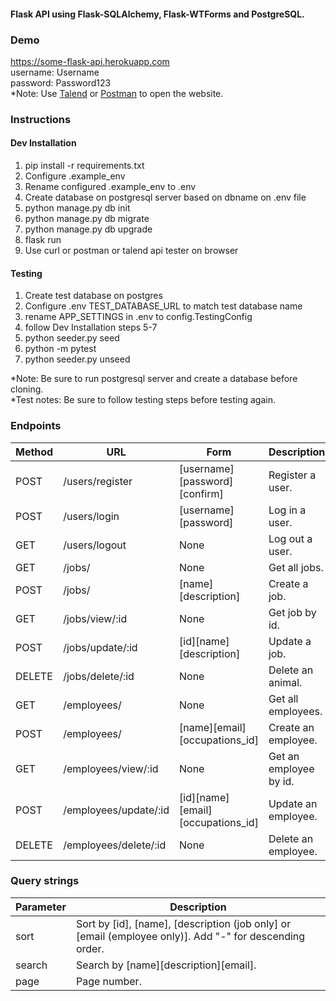 #### Flask API using Flask-SQLAlchemy, Flask-WTForms and PostgreSQL.
### Demo
https://some-flask-api.herokuapp.com \
username: Username \
password: Password123 \
*Note: Use [Talend](https://chrome.google.com/webstore/detail/talend-api-tester-free-ed/aejoelaoggembcahagimdiliamlcdmfm?hl=en) or [Postman](https://www.postman.com/) to open the website.
### Instructions
#### Dev Installation
1. pip install -r requirements.txt 
2. Configure .example_env
3. Rename configured .example_env to .env
4. Create database on postgresql server based on dbname on .env file 
5. python manage.py db init
6. python manage.py db migrate
7. python manage.py db upgrade
8. flask run
9. Use curl or postman or talend api tester on browser

#### Testing
1. Create test database on postgres 
2. Configure .env TEST_DATABASE_URL to match test database name
3. rename APP_SETTINGS in .env to config.TestingConfig
4. follow Dev Installation steps 5-7
5. python seeder.py seed
6. python -m pytest
7. python seeder.py unseed

*Note: Be sure to run postgresql server and create a database before cloning. \
*Test notes: Be sure to follow testing steps before testing again. 

### Endpoints
|Method|URL|Form|Description|
|------|---|----|-----------|
|POST|/users/register|[username][password][confirm]|Register a user.
|POST|/users/login|[username][password]|Log in a user.
|GET|/users/logout|None|Log out a user.
|GET|/jobs/|None|Get all jobs.
|POST|/jobs/|[name][description]|Create a job.
|GET|/jobs/view/:id|None|Get job by id.
|POST|/jobs/update/:id|[id][name][description]|Update a job.
|DELETE|/jobs/delete/:id|None|Delete an animal.
|GET|/employees/|None|Get all employees.
|POST|/employees/|[name][email][occupations_id]|Create an employee.
|GET|/employees/view/:id|None|Get an employee by id.
|POST|/employees/update/:id|[id][name][email][occupations_id]|Update an employee.
|DELETE|/employees/delete/:id|None|Delete an employee.

### Query strings
|Parameter|Description|
|---------|-----------|
|sort|Sort by [id], [name], [description (job only] or [email (employee only)]. Add "-" for descending order.|
|search|Search by [name][description][email].|
|page|Page number.|
